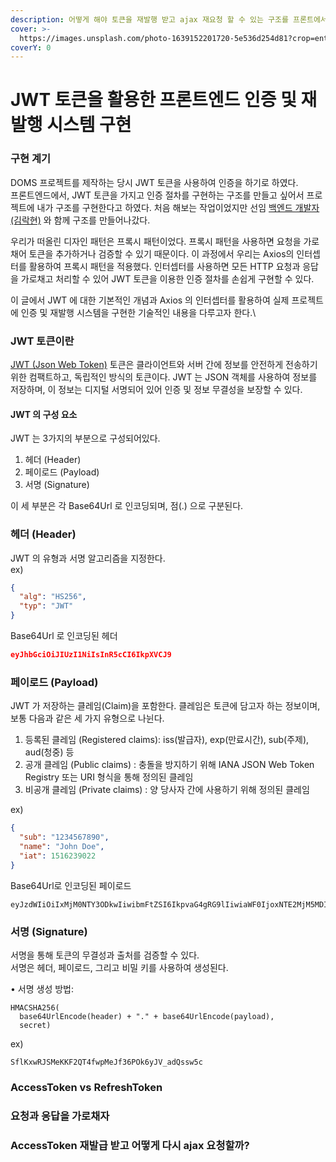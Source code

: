 ```yaml
---
description: 어떻게 해야 토큰을 재발행 받고 ajax 재요청 할 수 있는 구조를 프론트에서 구현할 수 있을까?
cover: >-
  https://images.unsplash.com/photo-1639152201720-5e536d254d81?crop=entropy&cs=srgb&fm=jpg&ixid=M3wxOTcwMjR8MHwxfHNlYXJjaHw3fHx0b2tlbnxlbnwwfHx8fDE3MjA1OTQwNDB8MA&ixlib=rb-4.0.3&q=85
coverY: 0
---
```


# JWT 토큰을 활용한 프론트엔드 인증 및 재발행 시스템 구현

### 구현 계기

DOMS 프로젝트를 제작하는 당시 JWT 토큰을 사용하여 인증을 하기로 하였다. \
프론트엔드에서, JWT 토큰을 가지고 인증 절차를 구현하는 구조를 만들고 싶어서 프로젝트에 내가 구조를 구현한다고 하였다. 처음 해보는 작업이었지만 선임 [백엔드 개발자 (김락현)](https://github.com/LakHyeonKim) 와 함께 구조를 만들어나갔다.

우리가 떠올린 디자인 패턴은 프록시 패턴이었다. 프록시 패턴을 사용하면 요청을 가로채어 토큰을 추가하거나 검증할 수 있기 때문이다. 이 과정에서 우리는 Axios의 인터셉터를 활용하여 프록시 패턴을 적용했다. 인터셉터를 사용하면 모든 HTTP 요청과 응답을 가로채고 처리할 수 있어 JWT 토큰을 이용한 인증 절차를 손쉽게 구현할 수 있다.

이 글에서 JWT 에 대한 기본적인 개념과 Axios 의 인터셉터를 활용하여 실제 프로젝트에 인증 및 재발행 시스템을 구현한 기술적인 내용을 다루고자 한다.\


### JWT 토큰이란

[JWT (Json Web Token)](https://jwt.io/introduction) 토큰은 클라이언트와 서버 간에 정보를 안전하게 전송하기 위한 컴팩트하고, 독립적인 방식의 토큰이다. JWT 는 JSON 객체를 사용하여 정보를 저장하며, 이 정보는 디지털 서명되어 있어 인증 및 정보 무결성을 보장할 수 있다.



#### JWT 의 구성 요소

JWT 는 3가지의 부분으로 구성되어있다.

1. 헤더 (Header)
2. 페이로드 (Payload)
3. 서명 (Signature)

이 세 부분은 각 Base64Url 로 인코딩되며, 점(.) 으로 구분된다.





### 헤더 (Header)

JWT 의 유형과 서명 알고리즘을 지정한다.\
ex)

```json
{
  "alg": "HS256",
  "typ": "JWT"
}
```

Base64Url 로 인코딩된 헤더

```json
eyJhbGciOiJIUzI1NiIsInR5cCI6IkpXVCJ9
```





### 페이로드 (Payload)

JWT 가 저장하는 클레임(Claim)을 포함한다. 클레임은 토큰에 담고자 하는 정보이며, 보통 다음과 같은 세 가지 유형으로 나뉜다.



1. 등록된 클레임 (Registered claims): iss(발급자), exp(만료시간), sub(주제), aud(청중) 등
2. 공개 클레임 (Public claims) : 충돌을 방지하기 위해 IANA JSON Web Token Registry 또는 URI 형식을 통해 정의된 클레임
3. 비공개 클레임 (Private claims) : 양 당사자 간에 사용하기 위해 정의된 클레임

ex)

```json
{
  "sub": "1234567890",
  "name": "John Doe",
  "iat": 1516239022
}
```

Base64Url로 인코딩된 페이로드&#x20;

```
eyJzdWIiOiIxMjM0NTY3ODkwIiwibmFtZSI6IkpvaG4gRG9lIiwiaWF0IjoxNTE2MjM5MDIyfQ
```





### 서명 (Signature)

서명을 통해 토큰의 무결성과 출처를 검증할 수 있다. \
서명은 헤더, 페이로드, 그리고 비밀 키를 사용하여 생성된다.

• 서명 생성 방법:

```
HMACSHA256(
  base64UrlEncode(header) + "." + base64UrlEncode(payload),
  secret)
```

ex)

```
SflKxwRJSMeKKF2QT4fwpMeJf36POk6yJV_adQssw5c
```





### AccessToken vs RefreshToken









### 요청과 응답을 가로채자







### AccessToken 재발급 받고 어떻게 다시 ajax 요청할까?





